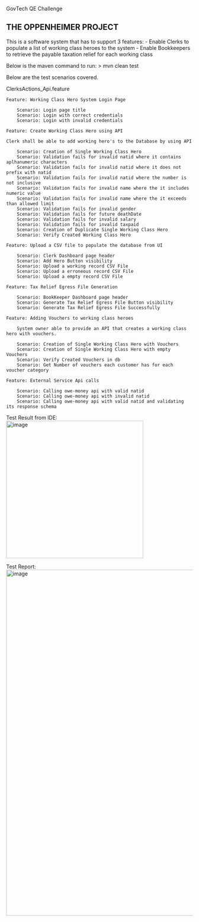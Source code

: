 GovTech QE Challenge

THE OPPENHEIMER PROJECT
-----------------------

This is a software system that has to support 3 features:
	- Enable Clerks to populate a list of working class heroes to the system
	- Enable Bookkeepers to retrieve the payable taxation relief for each working class

Below is the maven command to run:
	> mvn clean test

Below are the test scenarios covered.

ClerksActions_Api.feature

	Feature: Working Class Hero System Login Page
	
		Scenario: Login page title
		Scenario: Login with correct credentials
		Scenario: Login with invalid credentials
	
	Feature: Create Working Class Hero using API

	Clerk shall be able to add working hero's to the Database by using API
		
		Scenario: Creation of Single Working Class Hero
		Scenario: Validation fails for invalid natid where it contains aplhanumeric characters
		Scenario: Validation fails for invalid natid where it does not prefix with natid
		Scenario: Validation fails for invalid natid where the number is not inclusive
		Scenario: Validation fails for invalid name where the it includes numeric value
		Scenario: Validation fails for invalid name where the it exceeds than allowed limit
		Scenario: Validation fails for invalid gender
		Scenario: Validation fails for future deathDate
		Scenario: Validation fails for invalid salary
		Scenario: Validation fails for invalid taxpaid
		Scenario: Creation of Duplicate Single Working Class Hero
		Scenario: Verify Created Working Class Hero
	
	Feature: Upload a CSV file to populate the database from UI
	
		Scenario: Clerk Dashboard page header
		Scenario: Add Hero Button visibility
		Scenario: Upload a working record CSV File
		Scenario: Upload a erroneous record CSV File
		Scenario: Upload a empty record CSV File
		
	Feature: Tax Relief Egress File Generation
	
		Scenario: BookKeeper Dashboard page header
		Scenario: Generate Tax Relief Egress File Button visibility
		Scenario: Generate Tax Relief Egress File Successfully
		
	Feature: Adding Vouchers to working class heroes
	
		System owner able to provide an API that creates a working class hero with vouchers.
		
		Scenario: Creation of Single Working Class Hero with Vouchers
		Scenario: Creation of Single Working Class Hero with empty Vouchers
		Scenario: Verify Created Vouchers in db
		Scenario: Get Number of vouchers each customer has for each voucher category
		
	Feature: External Service Api calls
	
		Scenario: Calling owe-money api with valid natid
		Scenario: Calling owe-money api with invalid natid
		Scenario: Calling owe-money api with valid natid and validating its response schema	
		
Test Result from IDE:		
<img width="370" alt="image" src="https://github.com/likhita465/OppenheimerProject/assets/150339768/fb5c4d2a-75e6-4d69-9914-e107253d6fd5">

Test Report:
<img width="931" alt="image" src="https://github.com/likhita465/OppenheimerProject/assets/150339768/f34818c6-0a4c-471b-a41c-7ef503c72633">
